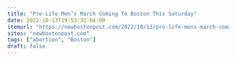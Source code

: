 ```yaml
---
title: "Pro-Life Men’s March Coming To Boston This Saturday"
date: 2022-10-13T19:53:32-04:00
itemurl: "https://newbostonpost.com/2022/10/13/pro-life-mens-march-coming-to-boston-this-saturday/"
sites: "newbostonpost.com"
tags: ["abortion", "Boston"]
draft: false
---
```


